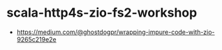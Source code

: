 # scala-http4s-zio-fs2-workshop

* https://medium.com/@ghostdogpr/wrapping-impure-code-with-zio-9265c219e2e
